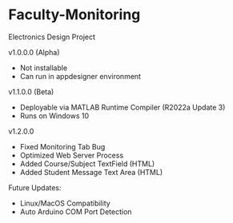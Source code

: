 # Faculty-Monitoring
Electronics Design Project

v1.0.0.0 (Alpha)
  - Not installable
  - Can run in appdesigner environment

v1.1.0.0 (Beta)
  - Deployable via MATLAB Runtime Compiler (R2022a Update 3)
  - Runs on Windows 10
  
v1.2.0.0
  - Fixed Monitoring Tab Bug
  - Optimized Web Server Process
  - Added Course/Subject TextField (HTML)
  - Added Student Message Text Area (HTML)

Future Updates:
  - Linux/MacOS Compatibility
  - Auto Arduino COM Port Detection
